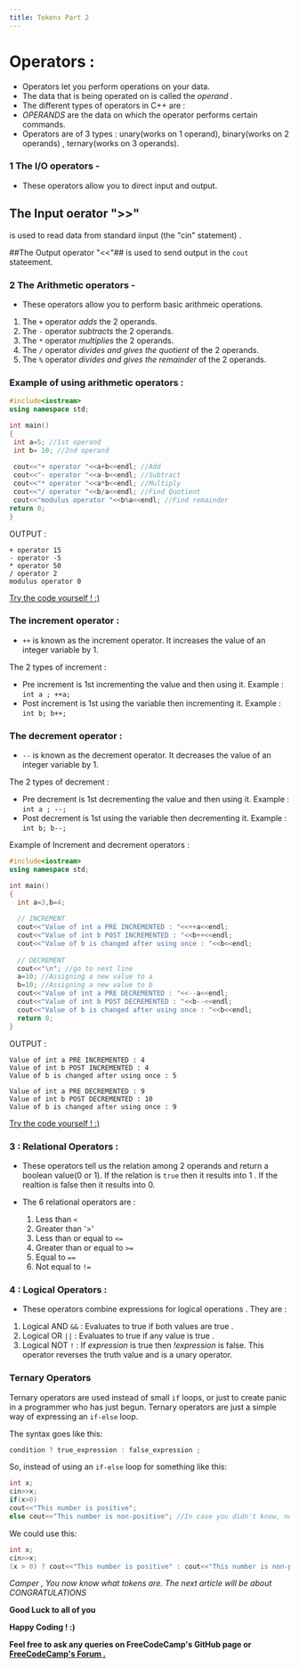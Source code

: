 ```yaml
---
title: Tokens Part 2
---
```


# Operators :

* Operators let you perform operations on your data.
* The data that is being operated on is called the  _operand_ .
* The different types of operators in C++ are : 
* *OPERANDS* are the data on which the operator performs certain commands.
* Operators are of 3 types : unary(works on 1 operand), binary(works on 2 operands) , ternary(works on 3 operands).

### 1 The I/O operators -

* These operators allow you to direct input and output.
 ## The Input oerator ">>" ## 
 is used to read data from standard iinput (the "cin" statement) .  

 ##The Output operator "<<"##
 is used to send output in the `cout` stateement.

### 2 The Arithmetic operators -

* These operators allow you to perform basic arithmeic operations.
 1. The `+` operator *adds* the 2 operands.
 2. The `-` operator *subtracts* the 2 operands.
 3. The `*` operator *multiplies* the 2 operands.
 4. The `/` operator *divides and gives the quotient* of the 2 operands.
 5. The `%` operator *divides and gives the remainder* of the 2 operands.

 ### Example of using arithmetic operators :
 
 ```cpp
 #include<iostream>
using namespace std;

int main()
{
  int a=5; //1st operand
  int b= 10; //2nd operand
  
  cout<<"+ operator "<<a+b<<endl; //Add
  cout<<"- operator "<<a-b<<endl; //Subtract
  cout<<"* operator "<<a*b<<endl; //Multiply
  cout<<"/ operator "<<b/a<<endl; //Find Quotient
  cout<<"modulus operator "<<b%a<<endl; //Find remainder
 return 0; 
}
 ```
 
 OUTPUT :
```
+ operator 15
- operator -5
* operator 50
/ operator 2
modulus operator 0
```

<a href='https://repl.it/Mge9' target='_blank' rel='nofollow'>Try the code yourself ! :) </a>

### The increment operator :

* `++` is known as the increment operator. It increases the value of an integer variable by 1.

The 2 types of increment : 

* Pre increment is 1st incrementing the value and then using it. Example : `int a ; ++a;`
* Post increment is 1st using the variable then incrementing it. Example : `int b; b++;`

### The decrement operator :

* `--` is known as the decrement operator. It decreases the value of an integer variable by 1.

The 2 types of decrement : 

* Pre decrement is 1st decrementing the value and then using it. Example : `int a ; --;`
* Post decrement is 1st using the variable then decrementing it. Example : `int b; b--;`

Example of Increment and decrement operators :

```cpp
#include<iostream>
using namespace std;

int main()
{ 
  int a=3,b=4;
  
  // INCREMENT
  cout<<"Value of int a PRE INCREMENTED : "<<++a<<endl;
  cout<<"Value of int b POST INCREMENTED : "<<b++<<endl;
  cout<<"Value of b is changed after using once : "<<b<<endl;
  
  // DECREMENT
  cout<<"\n"; //go to next line 
  a=10; //Assigning a new value to a
  b=10; //Assigning a new value to b
  cout<<"Value of int a PRE DECREMENTED : "<<--a<<endl;
  cout<<"Value of int b POST DECREMENTED : "<<b--<<endl;
  cout<<"Value of b is changed after using once : "<<b<<endl;
  return 0;
}
```

OUTPUT :

```
Value of int a PRE INCREMENTED : 4
Value of int b POST INCREMENTED : 4
Value of b is changed after using once : 5

Value of int a PRE DECREMENTED : 9
Value of int b POST DECREMENTED : 10
Value of b is changed after using once : 9
```

<a href='https://repl.it/Mgg4/2' target='_blank' rel='nofollow'>Try the code yourself ! :) </a>

### 3 : Relational Operators :

* These operators tell us the relation among 2 operands and return a boolean value(0 or 1). If the relation is `true` then it results into 1 . If the realtion is false then it results into 0.

* The 6 relational operators are :
    1. Less than `<`
    2. Greater than '>'
    3. Less than or equal to `<=`
    4. Greater than or equal to `>=`
    5. Equal to `==`
    6. Not equal to `!=`


### 4 : Logical Operators : 

* These operators combine expressions for logical operations . They are :
 1. Logical AND `&&` : Evaluates to true if both values are true .
 2. Logical OR `||`  : Evaluates to true if any value is true .
 3. Logical NOT `!`  : If *expression* is true then *!expression* is false. This operator reverses the truth value and is a unary operator.
 
### Ternary Operators 
Ternary operators are used instead of small `if` loops, or just to create panic in a programmer who has just begun. Ternary operators are just a simple way of expressing an `if-else` loop. 

The syntax goes like this:
```cpp
condition ? true_expression : false_expression ; 
```
So, instead of using an `if-else` loop for something like this:
```cpp
int x;
cin>>x;
if(x>0)
cout<<"This number is positive";
else cout<<"This number is non-positive"; //In case you didn't know, non-positive numbers are all the negative numbers and zero put together
```
We could use this:
```cpp
int x;
cin>>x;
(x > 0) ? cout<<"This number is positive" : cout<<"This number is non-positive" ;
```

_Camper , You now know what tokens are. The next article will be about <need-to-put-topic> CONGRATULATIONS_ 
 
 **Good Luck to all of you** 
 
 **Happy Coding ! :)**
 
 **Feel free to ask any queries on FreeCodeCamp's GitHub page or [FreeCodeCamp's Forum .](https://forum.freecodecamp.org/)**
